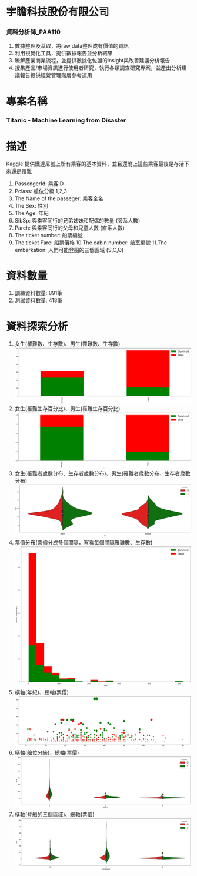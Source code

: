 # 宇瞻科技股份有限公司
### 資料分析師_PAA110
1. 數據整理及萃取，將raw data整理成有價值的資訊
2. 利用視覺化工具，提供數據報告並分析結果
3. 瞭解產業商業流程，並提供數據化佐證的insight與改善建議分析報告
4. 搜集產品/市場資訊進行使用者研究，執行各類調查研究專案，並產出分析建議報告提供經營管理階層參考運用
# 專案名稱
### Titanic - Machine Learning from Disaster
# 描述
Kaggle 提供鐵達尼號上所有乘客的基本資料，並且還附上這些乘客最後是存活下來還是罹難

1. PassengerId: 乘客ID
2. Pclass: 艙位分級 1,2,3
3. The Name of the passeger: 乘客全名
4. The Sex: 性別
5. The Age: 年紀
6. SibSp: 與乘客同行的兄弟姊妹和配偶的數量 (旁系人數)
7. Parch: 與乘客同行的父母和兒童人數 (直系人數)
8. The ticket number: 船票編號
9. The ticket Fare: 船票價格
10.The cabin number: 艙室編號
11.The embarkation: 人們可能登船的三個區域 (S,C,Q)
# 資料數量
1. 訓練資料數量: 891筆
2. 測試資料數量: 418筆
# 資料探索分析
1. 女生(罹難數、生存數)、男生(罹難數、生存數)
![image](https://github.com/JN11540/Kaggle_Titanic/blob/master/img/1.png)
2. 女生(罹難生存百分比)、男生(罹難生存百分比)
![image](https://github.com/JN11540/Kaggle_Titanic/blob/master/img/2.png)
3. 女生(罹難者歲數分布、生存者歲數分布)、男生(罹難者歲數分布、生存者歲數分布)
![image](https://github.com/JN11540/Kaggle_Titanic/blob/master/img/3.png)
4. 票價分布(票價分成多個間隔，察看每個間隔罹難數、生存數)
![image](https://github.com/JN11540/Kaggle_Titanic/blob/master/img/4.png)
5. 橫軸(年紀)、總軸(票價)
![image](https://github.com/JN11540/Kaggle_Titanic/blob/master/img/5.png)
6. 橫軸(艙位分級)、總軸(票價)
![image](https://github.com/JN11540/Kaggle_Titanic/blob/master/img/6.png)
7. 橫軸(登船的三個區域)、總軸(票價)
![image](https://github.com/JN11540/Kaggle_Titanic/blob/master/img/7.png)
